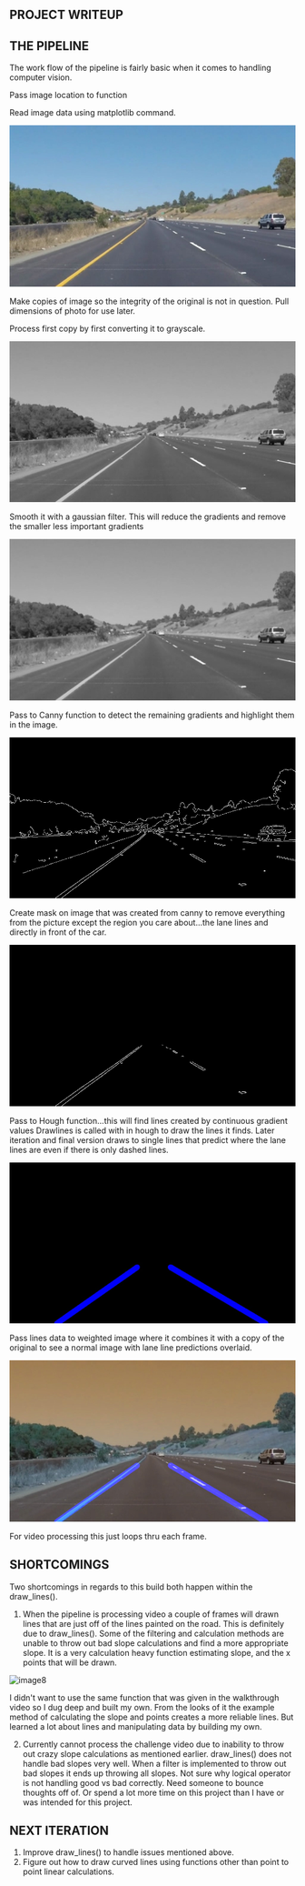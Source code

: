 
PROJECT WRITEUP
---


THE PIPELINE
---
The work flow of the pipeline is fairly basic when it comes to handling computer vision.

Pass image location to function 

Read image data using matplotlib command.

![image1](./to_test/solidYellowCurve.jpg "Original")

Make copies of image so the integrity of the original is not in question.
Pull dimensions of photo for use later.

Process first copy by first converting it to grayscale.

![image2](./writeup_images/gray_solidYellowCurve.jpg "Grayscale")

Smooth it with a gaussian filter. This will reduce the gradients and remove the smaller less important gradients

![image3](./writeup_images/blur_solidYellowCurve.jpg "Gaussian Blur")

Pass to Canny function to detect the remaining gradients and highlight them in the image.

![image4](./writeup_images/edges_solidYellowCurve.jpg "Canny")

Create mask on image that was created from canny to remove everything from the picture except the region you care about...the lane lines and directly in front of the car.

![image5](./writeup_images/mask_solidYellowCurve.jpg "Masked Image")

Pass to Hough function...this will find lines created by continuous gradient values
Drawlines is called with in hough to draw the lines it finds.
Later iteration and final version draws to single lines that predict where the lane lines are even if there is only dashed lines.

![image6](./writeup_images/hough_solidYellowCurve.jpg "Hough Image")

Pass lines data to weighted image where it combines it with a copy of the original to see a normal image with lane line predictions overlaid.

![image7](./writeup_images/weight_solidYellowCurve.jpg "Final")

For video processing this just loops thru each frame.


SHORTCOMINGS
---
Two shortcomings in regards to this build both happen within the draw_lines().

1. When the pipeline is processing video a couple of frames will drawn lines that are just off of the lines painted on the road.
This is definitely due to draw_lines(). Some of the filtering and calculation methods are unable to throw out bad slope calculations and find a more appropriate slope. It is a very calculation heavy function estimating slope, and the x points that will be drawn. 

![image8](./writeup_images/badlines "Bad Lines")

I didn't want to use the same function that was given in the walkthrough video so I dug deep and built my own. From the looks of it the example method of calculating the slope and points creates a more reliable lines. But learned a lot about lines and manipulating data by building my own.


2. Currently cannot process the challenge video due to inability to throw out crazy slope calculations as mentioned earlier. 
draw_lines() does not handle bad slopes very well. When a filter is implemented to throw out bad slopes it ends up throwing all slopes. Not sure why logical operator is not handling good vs bad correctly. Need someone to bounce thoughts off of. Or spend a lot more time on this project than I have or was intended for this project.

NEXT ITERATION
---
1. Improve draw_lines() to handle issues mentioned above.
2. Figure out how to draw curved lines using functions other than point to point linear calculations.
